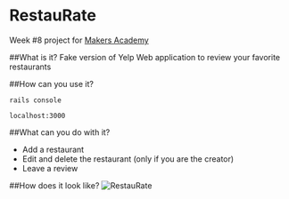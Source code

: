 RestauRate
===========

Week #8 project for [Makers Academy](http://www.makersacademy.com)


##What is it?
Fake version of Yelp
Web application to review your favorite restaurants

##How can you use it?

`rails console`

`localhost:3000`

##What can you do with it?
- Add a restaurant
- Edit and delete the restaurant (only if you are the creator)
- Leave a review

##How does it look like?
![RestauRate](https://dl.dropboxusercontent.com/u/79955713/github/restaurate.png "RestauRate")